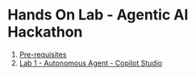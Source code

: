 # Hands On Lab - Agentic AI Hackathon

1. [Pre-requisites](https://github.com/RiyaMRoy47/HOL-AgenticAIHack/blob/main/Pre-requisites.docx)
2. [Lab 1 - Autonomous Agent - Copilot Studio](https://github.com/RiyaMRoy47/HOL-AgenticAIHack/blob/main/Lab%2002%20-%20Autonomous%20Agent%20-%20Copilot%20Studio.pdf)

